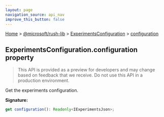 ```yaml
---
layout: page
navigation_source: api_nav
improve_this_button: false
---
```



[Home](./index.md) &gt; [@microsoft/rush-lib](./rush-lib.md) &gt; [ExperimentsConfiguration](./rush-lib.experimentsconfiguration.md) &gt; [configuration](./rush-lib.experimentsconfiguration.configuration.md)

## ExperimentsConfiguration.configuration property

> This API is provided as a preview for developers and may change based on feedback that we receive. Do not use this API in a production environment.
>

Get the experiments configuration.

<b>Signature:</b>

```typescript
get configuration(): Readonly<IExperimentsJson>;
```
